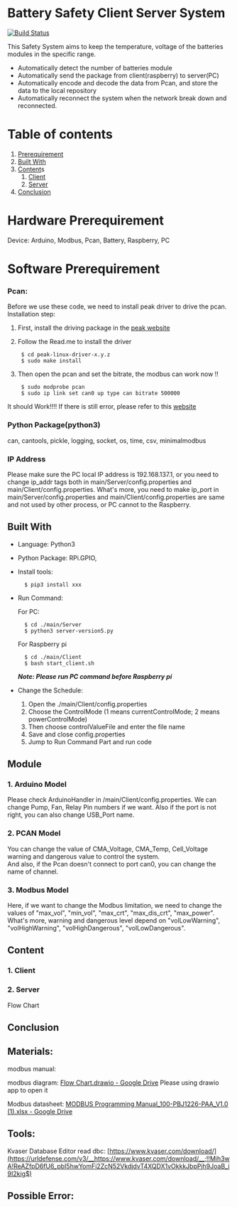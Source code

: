 # Battery Safety Client Server System

[![Build Status](https://travis-ci.org/joemccann/dillinger.svg?branch=master)](https://travis-ci.org/joemccann/dillinger)

This Safety System aims to keep the temperature, voltage of the batteries modules in the specific range. 

- Automatically detect the number of batteries module
- Automatically send the package from client(raspberry) to server(PC)
- Automatically encode and decode the data from Pcan, and store the data to the local repository
- Automatically reconnect the system when the network break down and reconnected.

# Table of contents

1. [Prerequirement](#Prerequirement)
2. [Built With](#BuiltWith)
3. [Content](#Content)s
   1. [Client](#Client)
   2. [Server](#Server)
4. [Conclusion](#Conclusion)

# Hardware Prerequirement <a name="Hardware Prerequirement"></a>
Device: Arduino, Modbus, Pcan, Battery, Raspberry, PC

# Software Prerequirement <a name="Software Prerequirement"></a>

### Pcan: 
Before we use these code, we need to install peak driver to drive the pcan. <br/>
Installation step: <br />

1. First, install the driving package in the [peak website](https://www.peak-system.com/fileadmin/media/linux/files/peak-linux-driver-8.11.0.tar.gz) 
2. Follow the Read.me to install the driver
   
   ```console
    $ cd peak-linux-driver-x.y.z
    $ sudo make install
   ```
3. Then open the pcan and set the bitrate, the modbus can work now !!
   
   ```console
    $ sudo modprobe pcan
    $ sudo ip link set can0 up type can bitrate 500000
   ```
It should Work!!!!
If there is still error, please refer to this [website](https://forum.peak-system.com/viewtopic.php?f=59&t=3381)

### Python Package(python3)
can, cantools, pickle, logging, socket, os, time, csv, minimalmodbus

### IP Address
Please make sure the PC local IP address is 192.168.137.1, or you need to change ip_addr tags both in main/Server/config.properties and main/Client/config.properties.
What's more, you need to make ip_port in main/Server/config.properties and main/Client/config.properties are same and not used by other process, or PC cannot to the Raspberry.  


## Built With <a name="BuiltWith"></a>

<!---
your comment goes here
and here
-->

* Language: Python3 <br />

* Python Package: RPi.GPIO,  <br />

* Install tools:
  
  ```console
    $ pip3 install xxx
  ```

* Run Command: <br />
 
 
    For PC: 
    
        $ cd ./main/Server
        $ python3 server-version5.py 
    
    
    
    For Raspberry pi

        $ cd ./main/Client
        $ bash start_client.sh
        
      
    ***Note: Please run PC command before Raspberry pi***
    
* Change the Schedule: <br />
   1. Open the ./main/Client/config.properties <br />
   2. Choose the ControlMode (1 means currentControlMode; 2 means powerControlMode) <br />
   3. Then choose controlValueFile and enter the file name <br />
   4. Save and close config.properties <br />
   5. Jump to Run Command Part and run code <br />
   
   
## Module <a name="Module"></a>

### 1. Arduino Model

Please check ArduinoHandler in /main/Client/config.properties. We can change Pump, Fan, Relay Pin numbers if we want. Also if the port is not right, you can also change USB_Port name. 

### 2. PCAN Model
You can change the value of CMA_Voltage, CMA_Temp, Cell_Voltage warning and dangerous value to control the system. <br /> And also, if the Pcan doesn't connect to port can0, you can change the name of channel. 

### 3. Modbus Model
Here, if we want to change the Modbus limitation, we need to change the values of  "max_vol", "min_vol", "max_crt", "max_dis_crt", "max_power". <br /> What's more, warning and dangerous level depend on "volLowWarning", "volHighWarning", "volHighDangerous", "volLowDangerous".

## Content  <a name="Content"></a>

### 1. Client <a name="Client"></a>


#### 

### 2. Server <a name="Server"></a>

Flow Chart

## Conclusion <a name="Conclusion"></a>

## Materials:

modbus manual:

modbus diagram:  [Flow Chart.drawio - Google Drive](https://drive.google.com/file/d/1NNy5NgrcA9PDrtHOePHVPRTp49nq5HQm/view?usp=sharing) Please using drawio app to open it

Modbus datasheet: [MODBUS Programming Manual_100-PBJ1226-PAA_V1.0 (1).xlsx - Google Drive](https://drive.google.com/file/d/1G2-0vgNjH8J68ZtONMKIYocuhhOb2BkP/view?usp=sharing)

## Tools:

 Kvaser Database Editor read dbc: [https://www.kvaser.com/download/](https://urldefense.com/v3/__https://www.kvaser.com/download/__;!!Mih3wA!ReAZfpD6fU6_pbI5hwYomFi2ZcN52VkdjdvT4XQDX1vOkkkJbpPjh9JoaB_i9I2kig$)
 
 ## Possible Error: 
 
